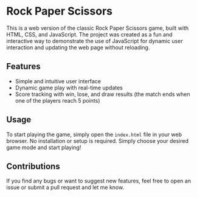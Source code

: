 # Rock Paper Scissors

This is a web version of the classic Rock Paper Scissors game, built with HTML, CSS, and JavaScript. The project was created as a fun and interactive way to demonstrate the use of JavaScript for dynamic user interaction and updating the web page without reloading.

## Features

- Simple and intuitive user interface
- Dynamic game play with real-time updates
- Score tracking with win, lose, and draw results (the match ends when one of the players reach 5 points)

## Usage

To start playing the game, simply open the `index.html` file in your web browser. No installation or setup is required. Simply choose your desired game mode and start playing!

## Contributions

If you find any bugs or want to suggest new features, feel free to open an issue or submit a pull request and let me know.
